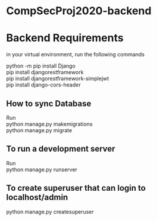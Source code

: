 # CompSecProj2020-backend
# Backend Requirements
in your virtual environment, run the following commands

python -m pip install Django\
pip install djangorestframework\
pip install djangorestframework-simplejwt\
pip install django-cors-header

## How to sync Database
Run\
python manage.py makemigrations\
python manage.py migrate

## To run a development server
Run\
python manage.py runserver

## To create superuser that can login to localhost/admin
python manage.py createsuperuser